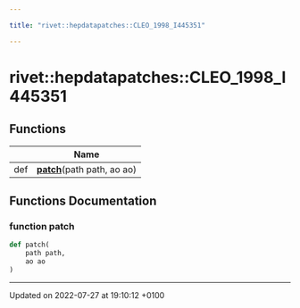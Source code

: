 ```yaml
---

title: "rivet::hepdatapatches::CLEO_1998_I445351"

---
```


# rivet::hepdatapatches::CLEO_1998_I445351



## Functions

|                | Name           |
| -------------- | -------------- |
| def | **[patch](http://example.org/namespaces/namespacerivet_1_1hepdatapatches_1_1cleo__1998__i445351/#function-patch)**(path path, ao ao) |


## Functions Documentation

### function patch

```python
def patch(
    path path,
    ao ao
)
```






-------------------------------

Updated on 2022-07-27 at 19:10:12 +0100